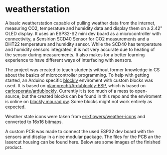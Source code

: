 # weatherstation

A basic weatherstation capable of pulling weather data from the internet, measuring CO2, temperature and humidity data and display them on a 2.42" OLED display. It uses an ESP32-S2 mini dev board as a microcontroller with connectivity, a Sensirion SCD40 Sensor for CO2 measurements and a DHT22 temperature and humidity sensor. While the SCD40 has temperature and humidity sensors integrated, it is not very accurate due to heating of the sensor during measurements. It also makes for a better learning experience to have different ways of interfacing with sensors.

The project was created to teach students without former knowledge in CS about the basics of microcontroller programming. To help with getting started, an Arduino specific [blockly](https://developers.google.com/blockly?hl=de) enviroment with custom blocks was used. It is based on [plamprecht/Ardublockly-ESP](https://github.com/plamprecht/Ardublockly-ESP), which is based on [carlosperate/ardublockly](https://github.com/carlosperate/ardublockly). Currently it is too much of a mess to open-source, but the created blocks can be found in this repo and the enviroment is online on [blockly.mourad.pw](https://blockly.mourad.pw/ardublockly/index.html). Some blocks might not work entirely as expected.

Weather state icons were taken from [erikflowers/weather-icons](https://github.com/erikflowers/weather-icons) and converted to 16x16 bitmaps.

A custom PCB was made to connect the used ESP32 dev board with the sensors and display in a nice modular package. The files for the PCB an the lasercut housing can be found here. Below are some images of the finished product.
